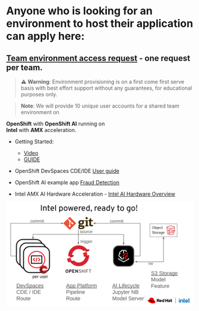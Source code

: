# Anyone who is looking for an environment to host their application can apply here:

## [Team environment access request](https://forms.gle/2f8rFiregPV9EP359) - one request per team.

> ⚠️ **Warning**: Environment provisioning is on a first come first serve basis with best effort support without any guarantees, for educational purposes only. 

> **Note**: We will provide 10 unique user accounts for a shared team environment on   


**OpenShift** with **OpenShift AI** running on<br/>
**Intel** with **AMX** acceleration.

* Getting Started: 
  * [Video](https://youtu.be/vrXaFO8L-3U)
  * [GUIDE](GettingStarted.md)


* OpenShift DevSpaces CDE/IDE [User guide](https://docs.redhat.com/en/documentation/red_hat_openshift_dev_spaces/3.16/html/user_guide/index)
* OpenShift AI example app [Fraud Detection](https://rh-aiservices-bu.github.io/fraud-detection/fraud-detection-workshop/index.html)

* Intel AMX AI Hardware Acceleration - [Intel AI Hardware Overview](https://www.intel.com/content/www/us/en/products/docs/accelerator-engines/advanced-matrix-extensions/overview.html)  

![Red Hat AI Environment](./redhat-ai-environment.png)
